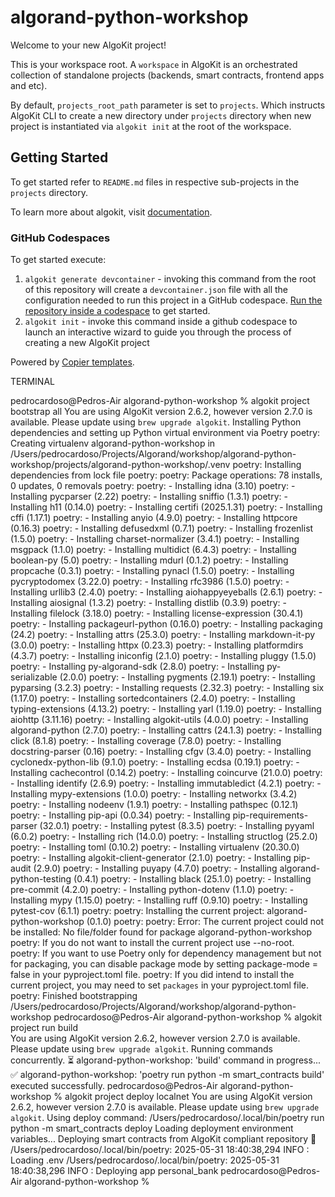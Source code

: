 # algorand-python-workshop

Welcome to your new AlgoKit project!

This is your workspace root. A `workspace` in AlgoKit is an orchestrated collection of standalone projects (backends, smart contracts, frontend apps and etc).

By default, `projects_root_path` parameter is set to `projects`. Which instructs AlgoKit CLI to create a new directory under `projects` directory when new project is instantiated via `algokit init` at the root of the workspace.

## Getting Started

To get started refer to `README.md` files in respective sub-projects in the `projects` directory.

To learn more about algokit, visit [documentation](https://github.com/algorandfoundation/algokit-cli/blob/main/docs/algokit.md).

### GitHub Codespaces

To get started execute:

1. `algokit generate devcontainer` - invoking this command from the root of this repository will create a `devcontainer.json` file with all the configuration needed to run this project in a GitHub codespace. [Run the repository inside a codespace](https://docs.github.com/en/codespaces/getting-started/quickstart) to get started.
2. `algokit init` - invoke this command inside a github codespace to launch an interactive wizard to guide you through the process of creating a new AlgoKit project

Powered by [Copier templates](https://copier.readthedocs.io/en/stable/).


TERMINAL


pedrocardoso@Pedros-Air algorand-python-workshop % algokit project bootstrap all
You are using AlgoKit version 2.6.2, however version 2.7.0 is available. Please update using `brew upgrade algokit`.
Installing Python dependencies and setting up Python virtual environment via Poetry
poetry: Creating virtualenv algorand-python-workshop in /Users/pedrocardoso/Projects/Algorand/workshop/algorand-python-workshop/projects/algorand-python-workshop/.venv
poetry: Installing dependencies from lock file
poetry: 
poetry: Package operations: 78 installs, 0 updates, 0 removals
poetry: 
poetry: - Installing idna (3.10)
poetry: - Installing pycparser (2.22)
poetry: - Installing sniffio (1.3.1)
poetry: - Installing h11 (0.14.0)
poetry: - Installing certifi (2025.1.31)
poetry: - Installing cffi (1.17.1)
poetry: - Installing anyio (4.9.0)
poetry: - Installing httpcore (0.16.3)
poetry: - Installing defusedxml (0.7.1)
poetry: - Installing frozenlist (1.5.0)
poetry: - Installing charset-normalizer (3.4.1)
poetry: - Installing msgpack (1.1.0)
poetry: - Installing multidict (6.4.3)
poetry: - Installing boolean-py (5.0)
poetry: - Installing mdurl (0.1.2)
poetry: - Installing propcache (0.3.1)
poetry: - Installing pynacl (1.5.0)
poetry: - Installing pycryptodomex (3.22.0)
poetry: - Installing rfc3986 (1.5.0)
poetry: - Installing urllib3 (2.4.0)
poetry: - Installing aiohappyeyeballs (2.6.1)
poetry: - Installing aiosignal (1.3.2)
poetry: - Installing distlib (0.3.9)
poetry: - Installing filelock (3.18.0)
poetry: - Installing license-expression (30.4.1)
poetry: - Installing packageurl-python (0.16.0)
poetry: - Installing packaging (24.2)
poetry: - Installing attrs (25.3.0)
poetry: - Installing markdown-it-py (3.0.0)
poetry: - Installing httpx (0.23.3)
poetry: - Installing platformdirs (4.3.7)
poetry: - Installing iniconfig (2.1.0)
poetry: - Installing pluggy (1.5.0)
poetry: - Installing py-algorand-sdk (2.8.0)
poetry: - Installing py-serializable (2.0.0)
poetry: - Installing pygments (2.19.1)
poetry: - Installing pyparsing (3.2.3)
poetry: - Installing requests (2.32.3)
poetry: - Installing six (1.17.0)
poetry: - Installing sortedcontainers (2.4.0)
poetry: - Installing typing-extensions (4.13.2)
poetry: - Installing yarl (1.19.0)
poetry: - Installing aiohttp (3.11.16)
poetry: - Installing algokit-utils (4.0.0)
poetry: - Installing algorand-python (2.7.0)
poetry: - Installing cattrs (24.1.3)
poetry: - Installing click (8.1.8)
poetry: - Installing coverage (7.8.0)
poetry: - Installing docstring-parser (0.16)
poetry: - Installing cfgv (3.4.0)
poetry: - Installing cyclonedx-python-lib (9.1.0)
poetry: - Installing ecdsa (0.19.1)
poetry: - Installing cachecontrol (0.14.2)
poetry: - Installing coincurve (21.0.0)
poetry: - Installing identify (2.6.9)
poetry: - Installing immutabledict (4.2.1)
poetry: - Installing mypy-extensions (1.0.0)
poetry: - Installing networkx (3.4.2)
poetry: - Installing nodeenv (1.9.1)
poetry: - Installing pathspec (0.12.1)
poetry: - Installing pip-api (0.0.34)
poetry: - Installing pip-requirements-parser (32.0.1)
poetry: - Installing pytest (8.3.5)
poetry: - Installing pyyaml (6.0.2)
poetry: - Installing rich (14.0.0)
poetry: - Installing structlog (25.2.0)
poetry: - Installing toml (0.10.2)
poetry: - Installing virtualenv (20.30.0)
poetry: - Installing algokit-client-generator (2.1.0)
poetry: - Installing pip-audit (2.9.0)
poetry: - Installing puyapy (4.7.0)
poetry: - Installing algorand-python-testing (0.4.1)
poetry: - Installing black (25.1.0)
poetry: - Installing pre-commit (4.2.0)
poetry: - Installing python-dotenv (1.1.0)
poetry: - Installing mypy (1.15.0)
poetry: - Installing ruff (0.9.10)
poetry: - Installing pytest-cov (6.1.1)
poetry: 
poetry: Installing the current project: algorand-python-workshop (0.1.0)
poetry: 
poetry: Error: The current project could not be installed: No file/folder found for package algorand-python-workshop
poetry: If you do not want to install the current project use --no-root.
poetry: If you want to use Poetry only for dependency management but not for packaging, you can disable package mode by setting package-mode = false in your pyproject.toml file.
poetry: If you did intend to install the current project, you may need to set `packages` in your pyproject.toml file.
poetry: 
Finished bootstrapping /Users/pedrocardoso/Projects/Algorand/workshop/algorand-python-workshop
pedrocardoso@Pedros-Air algorand-python-workshop % algokit project run build    
You are using AlgoKit version 2.6.2, however version 2.7.0 is available. Please update using `brew upgrade algokit`.
Running commands concurrently.
⏳ algorand-python-workshop: 'build' command in progress...
✅ algorand-python-workshop: 'poetry run python -m smart_contracts build' executed successfully.
pedrocardoso@Pedros-Air algorand-python-workshop % algokit project deploy localnet 
You are using AlgoKit version 2.6.2, however version 2.7.0 is available. Please update using `brew upgrade algokit`.
Using deploy command: /Users/pedrocardoso/.local/bin/poetry run python -m smart_contracts deploy
Loading deployment environment variables...
Deploying smart contracts from AlgoKit compliant repository 🚀
/Users/pedrocardoso/.local/bin/poetry: 2025-05-31 18:40:38,294 INFO      : Loading .env
/Users/pedrocardoso/.local/bin/poetry: 2025-05-31 18:40:38,296 INFO      : Deploying app personal_bank
pedrocardoso@Pedros-Air algorand-python-workshop % 
